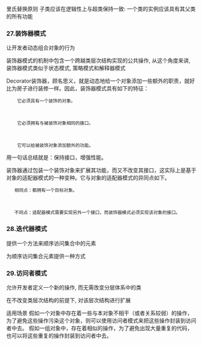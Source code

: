 里氏替换原则
子类应该在逻辑性上与超类保持一致: 一个类的实例应该具有其父类的所有功能


### 27.装饰器模式
让开发者动态组合对象的行为

装饰器模式的机制中包含一个跨越类层次结构实现的公共操作, 从这个角度来讲, 装饰器模式类似于状态模式, 策略模式和解释器模式

Decorator装饰器，顾名思义，就是动态地给一个对象添加一些额外的职责，就好比为房子进行装修一样。因此，装饰器模式具有如下的特征：

 

        它必须具有一个装饰的对象。

 

        它必须拥有与被装饰对象相同的接口。

 

        它可以给被装饰对象添加额外的功能。

 

用一句话总结就是：保持接口，增强性能。

 

装饰器通过包装一个装饰对象来扩展其功能，而又不改变其接口，这实际上是基于对象的适配器模式的一种变种。它与对象的适配器模式的异同点如下。

 

       相同点：都拥有一个目标对象。

 

       不同点：适配器模式需要实现另外一个接口，而装饰器模式必须实现该对象的接口。
       
       
### 28.迭代器模式
提供一个方法来顺序访问集合中的元素

为顺序访问集合元素提供一种方式

### 29.访问者模式
允许开发者定义一个新的操作, 而无需改变分层体系中的类

在不改变类层次结构的前提下, 对该层次结构进行扩展



适用场景
假如一个对象中存在着一些与本对象不相干（或者关系较弱）的操作，为了避免这些操作污染这个对象，则可以使用访问者模式来把这些操作封装到访问者中去。
假如一组对象中，存在着相似的操作，为了避免出现大量重复的代码，也可以将这些重复的操作封装到访问者中去。

